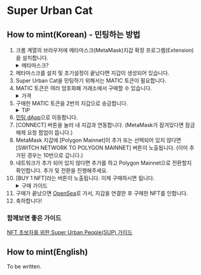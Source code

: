 # Super Urban Cat 
## How to mint(Korean) - 민팅하는 방법
1. 크롬 계열의 브라우저에 메타마스크(MetaMask)지갑 확장 프로그램(Extension)을 설치합니다.<details><summary>메타마스크?</summary><p>메타마스크는 이더리움 블록체인과 상호작용 하는 데 사용되는 소프트웨어 암호화폐 지갑입니다.</p></details>
2. 메타마스크를 설치 및 초기설정이 끝났다면 지갑이 생성되어 있습니다.
3. Super Urban Cat을 민팅하기 위해서는 MATIC 토큰이 필요합니다.
4. MATIC 토큰은 여러 암호화폐 거래소에서 구매할 수 있습니다.<details><summary>가격</summary><p>Super Urban Cat 1마리의 가격은 0.5 MATIC 입니다. 1 MATIC은 22년 1월 기준으로 3,000원 정도입니다.</p></details>
5. 구매한 MATIC 토큰을 2번의 지갑으로 송금합니다.<details><summary>TIP</summary><p>Polygon Mainnet으로 송금을 지원하는 거래소의 경우에는 수수료를 거의 지불하지 않고 MATIC을 출금할 수 있습니다. 안타깝게도 22년 1월 현 시점의 국내거래소는 이더리움 메인넷만 지원하고 있습니다. 이더리움 가스비가 2.0 POS 전환 전 까지는 비쌀 전망입니다. 가장 효율적인 방법은 국내거래소에서 출금수수료가 거의 없는 암호화폐를 구매 해 해외거래소로 전송한 후에 FIAT/BTC/ETH 등으로 환전하고 다시 MATIC을 구매하는 것 입니다. 
```예를 들자면 업비트에서 트론(TRX) 구매 → 바이낸스로 송금 → TRX/USDT로 판매 → USDT로 MATIC 구매 → MetMask 지갑으로 출금```</p></details>
6. [민팅 dApp](https://www.superurbancat.com/)으로 이동합니다.
7. [CONNECT] 버튼을 눌러 내 지갑과 연동합니다. (MetaMask가 잠겨있다면 잠금해제 요청 팝업이 뜹니다.)
8. MetaMask 지갑에 [Polygon Mainnet]이 추가 또는 선택되어 있지 않다면 [SWITCH NETWORK TO POLYGON MAINNET] 버튼이 노출됩니다. (이미 추가된 경우는 10번으로 갑니다.)
9. 네트워크가 추가 되어 있지 않다면 추가를 하고 Polygon Mainnet으로 전환할지 확인합니다. 추가 및 전환을 진행해주세요.
10. [BUY 1 NFT]라는 버튼이 노출됩니다. 이제 구매하시면 됩니다.<details><summary>구매 가이드</summary><p>Super Urban Cat 1마리의 가격은 0.5 MATIC 입니다. 한 번에 50마리까지 구매할 수 있습니다. 실제 구매 시 네트워크 수수료도 함께 차감됩니다. 2마리를 구매할 경우 지갑에 1 MATIC 보다는 소량의 MATIC이 더 필요합니다. 수수료는 시간대에 따라 다르게 책정됩니다.</p></details>
11. 구매가 끝났으면 [OpenSea](https://opensea.io/account)로 가서, 지갑을 연결한 후 구매한 NFT를 인합니다.
12. 축하합니다!

### 함께보면 좋은 가이드
[NFT 초보자를 위한 Super Urban People(SUP) 가이드](https://medium.com/@easyto/%EC%B4%88%EB%B3%B4%EC%9E%90%EB%A5%BC-%EC%9C%84%ED%95%9C-super-urban-people-sup-nft-%EA%B0%80%EC%9D%B4%EB%93%9C-21251b029a4c)

## How to mint(English)
To be written.
